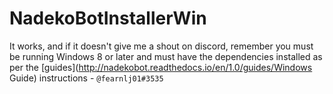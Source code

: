 # NadekoBotInstallerWin
It works, and if it doesn't give me a shout on discord, remember you must be running Windows 8 or later and must have the dependencies installed as per the [guides](http://nadekobot.readthedocs.io/en/1.0/guides/Windows Guide) instructions - `@fearnlj01#3535`
